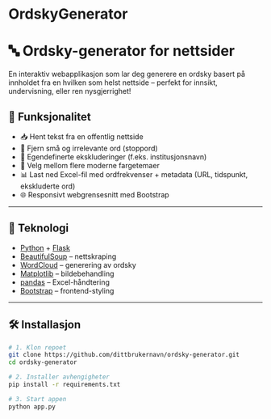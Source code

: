 # OrdskyGenerator
# 🔤 Ordsky-generator for nettsider

En interaktiv webapplikasjon som lar deg generere en ordsky basert på innholdet fra en hvilken som helst nettside – perfekt for innsikt, undervisning, eller ren nysgjerrighet!



## 🎯 Funksjonalitet

- 📥 Hent tekst fra en offentlig nettside
- 🧹 Fjern små og irrelevante ord (stoppord)
- 🧠 Egendefinerte ekskluderinger (f.eks. institusjonsnavn)
- 🎨 Velg mellom flere moderne fargetemaer
- 📊 Last ned Excel-fil med ordfrekvenser + metadata (URL, tidspunkt, ekskluderte ord)
- 🌐 Responsivt webgrensesnitt med Bootstrap

---

## 🧰 Teknologi

- [Python](https://www.python.org/) + [Flask](https://flask.palletsprojects.com/)
- [BeautifulSoup](https://www.crummy.com/software/BeautifulSoup/) – nettskraping
- [WordCloud](https://github.com/amueller/word_cloud) – generering av ordsky
- [Matplotlib](https://matplotlib.org/) – bildebehandling
- [pandas](https://pandas.pydata.org/) – Excel-håndtering
- [Bootstrap](https://getbootstrap.com/) – frontend-styling

---

## 🛠 Installasjon

```bash
# 1. Klon repoet
git clone https://github.com/dittbrukernavn/ordsky-generator.git
cd ordsky-generator

# 2. Installer avhengigheter
pip install -r requirements.txt

# 3. Start appen
python app.py
